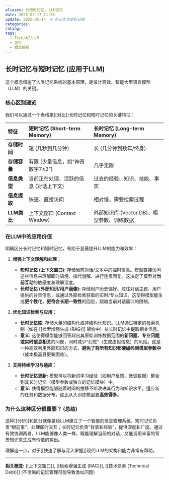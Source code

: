 ```yaml
---
aliases: 长短时记忆, LLM记忆
date: 2025-03-17 11:56
update: 2025-05-14  # 标记本次更新日期
categories: 
rating: 
tags:
  - Tech/AI/LLM
  - 记忆
  - 概念解析
---
```


## 长时记忆与短时记忆 (应用于LLM)

这个概念借鉴了人类记忆系统的基本原理，是设计高效、智能大型语言模型（LLM）的关键。

### 核心区别速览

我们可以通过一个表格来[[对比]]长时记忆和短时记忆的关键特征：

| 特征       | 短时记忆 (Short-term Memory)          | 长时记忆 (Long-term Memory)           |
| :--------- | :---------------------------------- | :---------------------------------- |
| **存储时间** | 短 (几秒到几分钟)                     | 长 (几分钟到数年/终身)               |
| **存储容量** | 有限 (少量信息，如“神奇数字7±2”)        | 几乎无限                             |
| **信息类型** | 当前正在处理、活跃的信息 (对话上下文)     | 过去的经验、知识、技能、事实          |
| **信息提取** | 快速、直接访问                       | 相对慢，需要检索过程                 |
| **LLM类比**| 上下文窗口 (Context Window)         | 外部知识库 (Vector DB)、模型参数、训练数据 |

### 在LLM中的应用价值

明确区分长时记忆和短时记忆，有助于显著提升LLM的能力和效率：

1.  **增强上下文理解和处理：**
    *   **短时记忆 (上下文窗口):** 存储当前对话/文本中的临时信息。模型直接访问这些信息来理解即时语境、指代消解、进行连贯回复。这决定了模型对**当前互动**的敏感度和理解深度。
    *   **长时记忆 (外部知识/用户画像):** 存储用户历史偏好、过往对话主题、用户提供的背景信息，或通过外部检索获取的实时/专业知识。这使得模型能生成**更个性化、更符合长期一致性**的回应，超越当前对话窗口的限制。

2.  **优化知识检索与应用：**
    *   **长时记忆库:** 存储大量的结构化或非结构化知识。LLM通过特定的检索机制（如在 [[检索增强生成 (RAG)]] 架构中）从长时记忆中提取相关信息。
    *   **意义:** 这使得模型能够回答超出其原始训练数据范围的**新问题、专业问题或实时信息相关**的问题，同时减少“幻觉”（生成虚假信息）的风险。这是一种高效利用外部知识的方式，**避免了将所有知识都硬编码到模型参数中**（成本极高且更新困难）。

3.  **支持持续学习与适应：**
    *   **长时记忆更新:** 模型可以将新的学习经验（如用户反馈、微调数据）整合到其长时记忆（模型参数或独立的记忆模块）中。
    *   **意义:** 使得模型能够随着时间的推移不断改进其行为和知识水平，适应新的任务和数据分布。这比从头训练模型要**高效得多**。

### 为什么这种区分很重要？ (总结)

这种[[分析]]和区分就像是给LLM建立了一个智能的信息管理系统。短时记忆负责“眼前事”，处理即时交互；长时记忆负责“背景和经验”，提供深度和广度。通过有效协调两者，LLM能够像人类一样，既能理解当前的对话，又能调用丰富的背景知识来生成有价值的输出。

理解这一点，对于[[快速了解与深入掌握]]现代LLM的架构和能力非常有帮助。

---

**相关概念:** [[上下文窗口]], [[检索增强生成 (RAG)]], [[技术债务 (Technical Debt)]] (不清晰的记忆管理可能导致类似问题)
